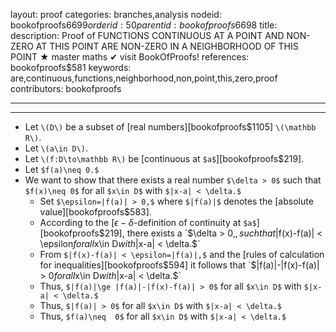 layout: proof
categories: branches,analysis
nodeid: bookofproofs$6699
orderid: 50
parentid: bookofproofs$6698
title: 
description:  Proof of FUNCTIONS CONTINUOUS AT A POINT AND NON-ZERO AT THIS POINT ARE NON-ZERO IN A NEIGHBORHOOD OF THIS POINT &#9733; master maths &#10004; visit BookOfProofs!
references: bookofproofs$581
keywords: are,continuous,functions,neighborhood,non,point,this,zero,proof
contributors: bookofproofs

---


---

* Let `\(D\)` be a subset of [real numbers][bookofproofs$1105] `\(\mathbb R\)`.
* Let `\(a\in D\)`.
* Let `\(f:D\to\mathbb R\)` be [continuous at `$a$`][bookofproofs$219].
* Let `$f(a)\neq 0.$` 
* We want to show that there exists a real number `$\delta > 0$` such that `$f(x)\neq 0$` for all `$x\in D$` with `$|x-a| < \delta.$`
   * Set `$\epsilon=|f(a)| > 0,$` where `$|f(a)|$` denotes the [absolute value][bookofproofs$583].
   * According to the [$\epsilon-\delta$-definition of continuity at `$a$`][bookofproofs$219], there exists a `$\delta > 0,$`, such that `$|f(x)-f(a)| < \epsilon$`  for all `$x\in D$`  with `$|x-a| < \delta.$` 
   * From `$|f(x)-f(a)| < \epsilon=|f(a)|,$` and the [rules of calculation for inequalities][bookofproofs$594] it follows that `$|f(a)|-|f(x)-f(a)| > 0$`  for all `$x\in D$`  with `$|x-a| < \delta.$` 
   * Thus, `$|f(a)|\ge |f(a)|-|f(x)-f(a)| > 0$` for all `$x\in D$`  with `$|x-a| < \delta.$` 
   * Thus, `$|f(a)| > 0$` for all `$x\in D$`  with `$|x-a| < \delta.$`
   * Thus, `$f(a)\neq  0$` for all `$x\in D$`  with `$|x-a| < \delta.$`
